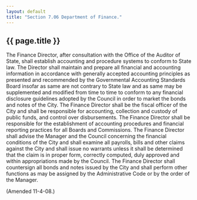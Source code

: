 ```yaml
---
layout: default 
title: "Section 7.06 Department of Finance."
---
```


{{ page.title }}
----------------

The Finance Director, after consultation with the Office of the Auditor
of State, shall establish accounting and procedure systems to conform to
State law. The Director shall maintain and prepare all financial and
accounting information in accordance with generally accepted accounting
principles as presented and recommended by the Governmental Accounting
Standards Board insofar as same are not contrary to State law and as
same may be supplemented and modified from time to time to conform to
any financial disclosure guidelines adopted by the Council in order to
market the bonds and notes of the City. The Finance Director shall be
the fiscal officer of the City and shall be responsible for accounting,
collection and custody of public funds, and control over disbursements.
The Finance Director shall be responsible for the establishment of
accounting procedures and financial reporting practices for all Boards
and Commissions. The Finance Director shall advise the Manager and the
Council concerning the financial conditions of the City and shall
examine all payrolls, bills and other claims against the City and shall
issue no warrants unless it shall be determined that the claim is in
proper form, correctly computed, duly approved and within appropriations
made by the Council. The Finance Director shall countersign all bonds
and notes issued by the City and shall perform other functions as may be
assigned by the Administrative Code or by the order of the Manager.

(Amended 11-4-08.)
